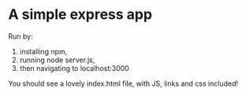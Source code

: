 A simple express app
============================
Run by:
1. installing npm, 
2. running node server.js, 
3. then navigating to localhost:3000

You should see a lovely index.html file, with JS, links and css included!